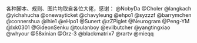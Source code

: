 各种脚本、规则、图片均取自各位大佬，感谢：
@NobyDa
@Choler
@langkach
@yichahucha
@onewayticket
@chavyleung
@ehpo1
@syzzzf
@barrymchen
@connershua
@lhie1
@eHpo1
@Sunert
@zZPiglet
@Neurogram
@Peng-YM
@lxk0301
@GideonSenku
@toulanboy
@evilbutcher
@yangtingxiao
@whyour
@58xinian
@Orz-3
@blackmatrix7
@rartv
@mieqq